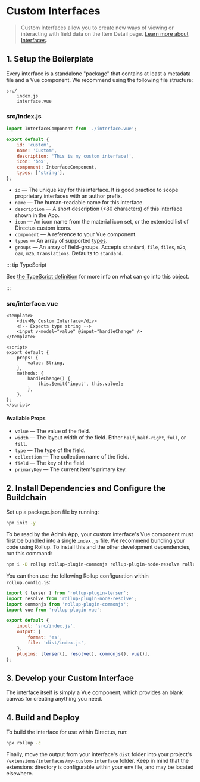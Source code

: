 # Custom Interfaces <small></small>

> Custom Interfaces allow you to create new ways of viewing or interacting with field data on the Item Detail page.
> [Learn more about Interfaces](/concepts/interfaces/).

## 1. Setup the Boilerplate

Every interface is a standalone "package" that contains at least a metadata file and a Vue component. We recommend using
the following file structure:

```
src/
	index.js
	interface.vue
```

### src/index.js

```js
import InterfaceComponent from './interface.vue';

export default {
	id: 'custom',
	name: 'Custom',
	description: 'This is my custom interface!',
	icon: 'box',
	component: InterfaceComponent,
	types: ['string'],
};
```

- `id` — The unique key for this interface. It is good practice to scope proprietary interfaces with an author prefix.
- `name` — The human-readable name for this interface.
- `description` — A short description (<80 characters) of this interface shown in the App.
- `icon` — An icon name from the material icon set, or the extended list of Directus custom icons.
- `component` — A reference to your Vue component.
- `types` — An array of supported [types](/concepts/types/).
- `groups` — An array of field-groups. Accepts `standard`, `file`, `files`, `m2o`, `o2m`, `m2a`, `translations`.
  Defaults to `standard`.

::: tip TypeScript

See
[the TypeScript definition](https://github.com/directus/directus/blob/20355fee5eba514dd75565f60269311187010c66/app/src/interfaces/types.ts#L5-L18)
for more info on what can go into this object.

:::

### src/interface.vue

```vue
<template>
	<div>My Custom Interface</div>
	<!-- Expects type string -->
	<input v-model="value" @input="handleChange" />
</template>

<script>
export default {
	props: {
		value: String,
	},
	methods: {
		handleChange() {
			this.$emit('input', this.value);
		},
	},
};
</script>
```

#### Available Props

- `value` — The value of the field.
- `width` — The layout width of the field. Either `half`, `half-right`, `full`, or `fill`.
- `type` — The type of the field.
- `collection` — The collection name of the field.
- `field` — The key of the field.
- `primaryKey` — The current item's primary key.

## 2. Install Dependencies and Configure the Buildchain

Set up a package.json file by running:

```bash
npm init -y
```

To be read by the Admin App, your custom interface's Vue component must first be bundled into a single `index.js` file.
We recommend bundling your code using Rollup. To install this and the other development dependencies, run this command:

```bash
npm i -D rollup rollup-plugin-commonjs rollup-plugin-node-resolve rollup-plugin-terser rollup-plugin-vue@5.0.0 @vue/compiler-sfc rollup-plugin-vue@next
```

You can then use the following Rollup configuration within `rollup.config.js`:

```js
import { terser } from 'rollup-plugin-terser';
import resolve from 'rollup-plugin-node-resolve';
import commonjs from 'rollup-plugin-commonjs';
import vue from 'rollup-plugin-vue';

export default {
	input: 'src/index.js',
	output: {
		format: 'es',
		file: 'dist/index.js',
	},
	plugins: [terser(), resolve(), commonjs(), vue()],
};
```

## 3. Develop your Custom Interface

The interface itself is simply a Vue component, which provides an blank canvas for creating anything you need.

## 4. Build and Deploy

To build the interface for use within Directus, run:

```bash
npx rollup -c
```

Finally, move the output from your interface's `dist` folder into your project's
`/extensions/interfaces/my-custom-interface` folder. Keep in mind that the extensions directory is configurable within
your env file, and may be located elsewhere.
